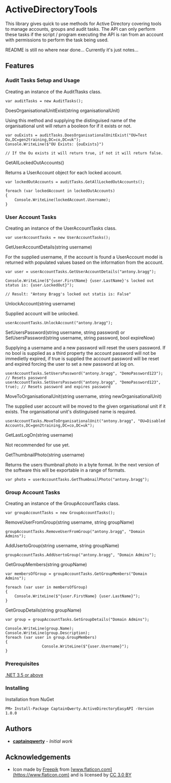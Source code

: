 # ActiveDirectoryTools

This library gives quick to use methods for Active Directory covering tools to manage accounts, groups and audit tasks.  The API can only perform these tasks if the script / program executing the API is ran from an account with permissions to perform the task being used.

README is still no where near done... Currently it's just notes...

## Features

### Audit Tasks Setup and Usage

Creating an instance of the AuditTtasks class.
```
var auditTasks = new AuditTasks();
```

DoesOrganisationalUnitExist(string organisationalUnit)

Using this method and supplying the distinguised name of the organisational unit will return a booleon for if it exists or not.

```
var ouExists = auditTasks.DoesOrganisationalUnitExist("OU=Test Ou,DC=gen2training,DC=co,DC=uk");
Console.WriteLine($"OU Exists: {ouExists}")

// If the Ou exists it will return true, if not it will return false.
```

GetAllLockedOutAccounts()

Returns a UserAccount object for each locked account. 

```
var lockedOutAccounts = auditTasks.GetAllLockedOutAccounts();

foreach (var lockedAccount in lockedOutAccounts)
{
    Console.WriteLine(lockedAccount.Username);
}
```

### User Account Tasks

Creating an instance of the UserAccountTasks class.
```
var userAccountTasks = new UserAccountTasks();
```

GetUserAccountDetails(string username)

For the supplied username, if the account is found a UserAccount model is returned with populated values based on the information from the account.

```
var user = userAccountTasks.GetUserAccountDetails("antony.bragg");

Console.WriteLine($"{user.FirstName} {user.LastName}'s locked out status is: {user.LockedOut}");

// Result: "Antony Bragg's locked out statis is: False"
```     

UnlockAccount(string username)

Supplied account will be unlocked. 

```
userAccountTasks.UnlockAccount("antony.bragg");
```

SetUsersPassword(string username, string password) or SetUsersPassword(string username, string password, bool expireNow) 

Supplying a username and a new password will reset the users password.  If no bool is supplied as a third property the account password will not be immedietly expired, if true is supplied the account password will be reset and expired forcing the user to set a new password at log on.

```
userAccountTasks.SetUsersPassword("antony.bragg", "DemoPassword123"); // Resets password
userAccountTasks.SetUsersPassword("antony.bragg", "DemoPassword123", true); // Resets password and expires password

```

MoveToOrganisationalUnit(string username, string newOrganisationalUnit)

The supplied user account will be moved to the given organisational unit if it exists.  The organisational unit's distinguised name is required.

```
userAccountTasks.MoveToOrganisationalUnit("antony.bragg", "OU=Disabled Accounts,DC=gen2training,DC=co,DC=uk");
```
GetLastLogOn(string username)

Not recommended for use yet.

GetThumbnailPhoto(string username)

Returns the users thumbnail photo in a byte format.  In the next version of the software this will be exportable in a range of formats.

```
var photo = userAccountTasks.GetThumbnailPhoto("antony.bragg");
```

### Group Account Tasks

Creating an instance of the GroupAccountTasks class.

```
var groupAccountTasks = new GroupAccountTasks();
```

RemoveUserFromGroup(string username, string groupName)

```
groupAccountTasks.RemoveUserFromGroup("antony.bragg", "Domain Admins");
```

AddUsertoGroup(string username, string groupName)

```
groupAccountTasks.AddUsertoGroup("antony.bragg", "Domain Admins");
```

GetGroupMembers(string groupName)

```
var membersOfGroup = groupAccountTasks.GetGroupMembers("Domain Admins");

foreach (var user in membersOfGroup)
{
    Console.WriteLine($"{user.FirstName} {user.LastName}");
}
```

GetGroupDetails(string groupName)

```
var group = groupAccountTasks.GetGroupDetails("Domain Admins");
            
Console.WriteLine(group.Name);
Console.WriteLine(group.Description);
foreach (var user in group.GroupMembers)
{
                Console.WriteLine($"{user.Username}");
}
```

### Prerequisites

[.NET 3.5 or above](https://www.microsoft.com/net/download/dotnet-framework-runtime)

### Installing

Installation from NuGet

```
PM> Install-Package CaptainQwerty.ActiveDirectoryEasyAPI -Version 1.0.0
```

## Authors

* **[captainqwerty](https://github.com/captainqwerty)** - *Initial work*

## Acknowledgements

* Icon made by [Freepik](https://www.freepik.com/) from [www.flaticon.com](https://www.flaticon.com) and is licensed by [CC 3.0 BY](http://creativecommons.org/licenses/by/3.0/)
